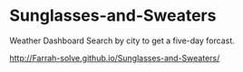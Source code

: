 # Sunglasses-and-Sweaters
Weather Dashboard
Search by city to get a five-day forcast.

http://Farrah-solve.github.io/Sunglasses-and-Sweaters/

